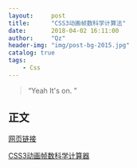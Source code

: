 ```yaml
---
layout:     post
title:      "CSS3动画帧数科学计算法"
date:       2018-04-02 16:11:00
author:     "Qz"
header-img: "img/post-bg-2015.jpg"
catalog: true
tags:
    - Css
---
```


> “Yeah It's on. ”


## 正文
[网页链接](http://www.uisdc.com/css3-animation-calculate)


[CSS3动画帧数科学计算器](http://tid.tenpay.com/labs/css3_keyframes_calculator.html)
